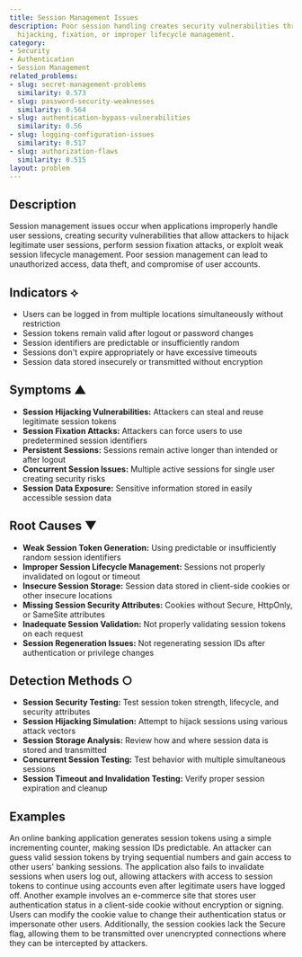```yaml
---
title: Session Management Issues
description: Poor session handling creates security vulnerabilities through session
  hijacking, fixation, or improper lifecycle management.
category:
- Security
- Authentication
- Session Management
related_problems:
- slug: secret-management-problems
  similarity: 0.573
- slug: password-security-weaknesses
  similarity: 0.564
- slug: authentication-bypass-vulnerabilities
  similarity: 0.56
- slug: logging-configuration-issues
  similarity: 0.517
- slug: authorization-flaws
  similarity: 0.515
layout: problem
---
```


## Description

Session management issues occur when applications improperly handle user sessions, creating security vulnerabilities that allow attackers to hijack legitimate user sessions, perform session fixation attacks, or exploit weak session lifecycle management. Poor session management can lead to unauthorized access, data theft, and compromise of user accounts.

## Indicators ⟡

- Users can be logged in from multiple locations simultaneously without restriction
- Session tokens remain valid after logout or password changes
- Session identifiers are predictable or insufficiently random
- Sessions don't expire appropriately or have excessive timeouts
- Session data stored insecurely or transmitted without encryption

## Symptoms ▲

- **Session Hijacking Vulnerabilities:** Attackers can steal and reuse legitimate session tokens
- **Session Fixation Attacks:** Attackers can force users to use predetermined session identifiers
- **Persistent Sessions:** Sessions remain active longer than intended or after logout
- **Concurrent Session Issues:** Multiple active sessions for single user creating security risks
- **Session Data Exposure:** Sensitive information stored in easily accessible session data

## Root Causes ▼

- **Weak Session Token Generation:** Using predictable or insufficiently random session identifiers
- **Improper Session Lifecycle Management:** Sessions not properly invalidated on logout or timeout
- **Insecure Session Storage:** Session data stored in client-side cookies or other insecure locations
- **Missing Session Security Attributes:** Cookies without Secure, HttpOnly, or SameSite attributes
- **Inadequate Session Validation:** Not properly validating session tokens on each request
- **Session Regeneration Issues:** Not regenerating session IDs after authentication or privilege changes

## Detection Methods ○

- **Session Security Testing:** Test session token strength, lifecycle, and security attributes
- **Session Hijacking Simulation:** Attempt to hijack sessions using various attack vectors
- **Session Storage Analysis:** Review how and where session data is stored and transmitted
- **Concurrent Session Testing:** Test behavior with multiple simultaneous sessions
- **Session Timeout and Invalidation Testing:** Verify proper session expiration and cleanup

## Examples

An online banking application generates session tokens using a simple incrementing counter, making session IDs predictable. An attacker can guess valid session tokens by trying sequential numbers and gain access to other users' banking sessions. The application also fails to invalidate sessions when users log out, allowing attackers with access to session tokens to continue using accounts even after legitimate users have logged off. Another example involves an e-commerce site that stores user authentication status in a client-side cookie without encryption or signing. Users can modify the cookie value to change their authentication status or impersonate other users. Additionally, the session cookies lack the Secure flag, allowing them to be transmitted over unencrypted connections where they can be intercepted by attackers.